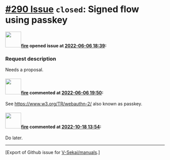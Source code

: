# [\#290 Issue](https://github.com/V-Sekai/manuals/issues/290) `closed`: Signed flow using passkey

#### <img src="https://avatars.githubusercontent.com/u/32321?u=c2e06a3d2b49a467aa907e54aa259516440267cc&v=4" width="50">[fire](https://github.com/fire) opened issue at [2022-06-06 18:39](https://github.com/V-Sekai/manuals/issues/290):

### Request description

Needs a proposal.

#### <img src="https://avatars.githubusercontent.com/u/32321?u=c2e06a3d2b49a467aa907e54aa259516440267cc&v=4" width="50">[fire](https://github.com/fire) commented at [2022-06-06 19:50](https://github.com/V-Sekai/manuals/issues/290#issuecomment-1147845270):

See https://www.w3.org/TR/webauthn-2/ also known as passkey.

#### <img src="https://avatars.githubusercontent.com/u/32321?u=c2e06a3d2b49a467aa907e54aa259516440267cc&v=4" width="50">[fire](https://github.com/fire) commented at [2022-10-18 13:54](https://github.com/V-Sekai/manuals/issues/290#issuecomment-1282430756):

Do later.


-------------------------------------------------------------------------------



[Export of Github issue for [V-Sekai/manuals](https://github.com/V-Sekai/manuals).]
